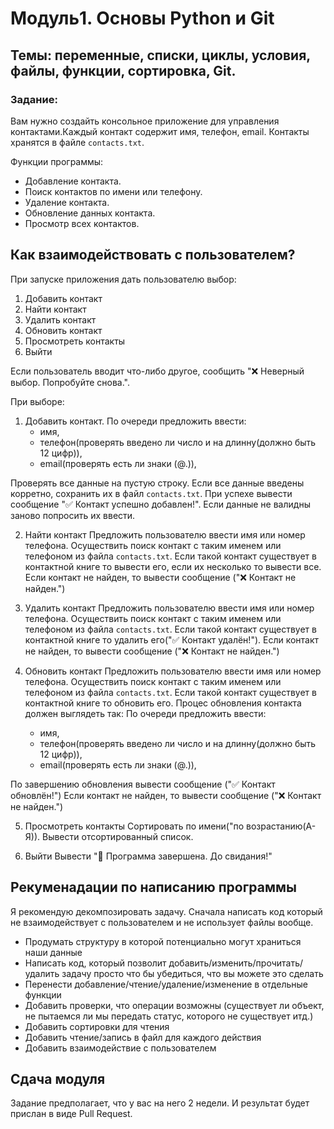 # Модуль1. Основы Python и Git

## Темы: переменные, списки, циклы, условия, файлы, функции, сортировка, Git.

### Задание:

Вам нужно создайть консольное приложение для управления контактами.Каждый контакт содержит имя, телефон, email.
Контакты хранятся в файле `contacts.txt`.

Функции программы:

- Добавление контакта.
- Поиск контактов по имени или телефону.
- Удаление контакта.
- Обновление данных контакта.
- Просмотр всех контактов.

## Как взаимодействовать с пользователем?

При запуске приложения дать пользователю выбор:

1. Добавить контакт
2. Найти контакт
3. Удалить контакт
4. Обновить контакт
5. Просмотреть контакты
6. Выйти

Если пользователь вводит что-либо другое, сообщить "❌ Неверный выбор. Попробуйте снова.".

При выборе:

1. Добавить контакт.
   По очереди предложить ввести:
    - имя,
    - телефон(проверять введено ли число и на длинну(должно быть 12 цифр)),
    - email(проверять есть ли знаки (@.)),

Проверять все данные на пустую строку. Если все данные введены корретно, сохранить их в файл `contacts.txt`.
При успехе вывести сообщение "✅ Контакт успешно добавлен!".
Если данные не валидны заново попросить их ввести.

2. Найти контакт
   Предложить пользователю ввести имя или номер телефона. Осуществить поиск контакт с таким именем или телефоном из файла `contacts.txt`.
   Если такой контакт существует в контактной книге то вывести его, если их несколько то вывести все. Если контакт не найден, то вывести сообщение ("❌ Контакт не найден.")

3. Удалить контакт
   Предложить пользователю ввести имя или номер телефона. Осуществить поиск контакт с таким именем или телефоном из файла `contacts.txt`.
   Если такой контакт существует в контактной книге то удалить его("✅ Контакт удалён!"). Если контакт не найден, то вывести сообщение ("❌ Контакт не найден.")

4. Обновить контакт
   Предложить пользователю ввести имя или номер телефона. Осуществить поиск контакт с таким именем или телефоном из файла `contacts.txt`.
   Если такой контакт существует в контактной книге то обновить его.
   Процес обновления контакта должен выглядеть так:
   По очереди предложить ввести:
    - имя,
    - телефон(проверять введено ли число и на длинну(должно быть 12 цифр)),
    - email(проверять есть ли знаки (@.)),
  
  По завершению обновления вывести сообщение ("✅ Контакт обновлён!")
  Если контакт не найден, то вывести сообщение ("❌ Контакт не найден.")

5. Просмотреть контакты
   Сортировать по имени("по возрастанию(А-Я)). Вывести отсортированный список.


6. Выйти
   Вывести "👋 Программа завершена. До свидания!"

## Рекуменадации по написанию программы

Я рекомендую декомпозировать задачу. Сначала написать код который не взаимодействует с пользователем и не использует файлы вообще.

- Продумать структуру в которой потенциально могут храниться наши данные
- Написать код, который позволит добавить/изменить/прочитать/удалить задачу просто что бы убедиться, что вы можете это сделать
- Перенести добавление/чтение/удаление/изменение в отдельные функции
- Добавить проверки, что операции возможны (существует ли объект, не пытаемся ли мы передать статус, которого не существует итд.)
- Добавить сортировки для чтения
- Добавить чтение/запись в файл для каждого действия
- Добавить взаимодействие с пользователем

## Сдача модуля

Задание предполагает, что у вас на него 2 недели. И результат будет прислан в виде Pull Request.
